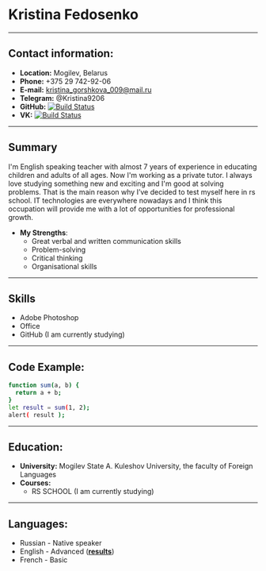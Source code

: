 # Kristina Fedosenko
---
## Contact information:
- **Location:** Mogilev, Belarus
- **Phone:** +375 29 742-92-06
- **E-mail:** kristina_gorshkova_009@mail.ru
- **Telegram:** @Kristina9206
- **GitHub:** [![Build Status](https://a.thumbs.redditmedia.com/PXEEt4Et1ZpESwy1y9A80NFgObwGTd3xNlKCxhpJvV0.jpg)](https://github.com/Kristina15009)
- **VK:** [![Build Status](https://sun1-92.userapi.com/s/v1/ig1/lBc-3DTRxjAcThyv11h1iTZcjQrchSGXff8rx4hMIHSIuoYgb96ZzmR1ignBTflk0mk4FjRP.jpg?size=200x200&quality=96&crop=100,0,599,599&ava=1)](https://vk.com/id215501081)
---
## Summary
I'm English speaking teacher with almost 7 years of experience in educating children and adults of all ages. Now I'm working as a private tutor. I always love studying something new and exciting and I'm good at solving problems. That is the main reason why I’ve decided to test myself here in rs school. IT technologies are everywhere nowadays and I think this occupation will provide me with a lot of opportunities for professional growth.
* **My Strengths**:
    - Great verbal and written communication skills
    - Problem-solving
    - Critical thinking
    - Organisational skills
---
## Skills
* Adobe Photoshop
* Office
* GitHub (I am currently studying)
---
## Code Example:
```sh
function sum(a, b) {
  return a + b;
}
let result = sum(1, 2);
alert( result );
```
---
## Education:
- **University:** Mogilev State A. Kuleshov University, the faculty of Foreign Languages
- **Courses:** 
    - RS SCHOOL (I am currently studying)
---
## Languages:
- Russian - Native speaker
- English - Advanced ([**results**](https://www.cambridgeenglish.org/test-your-english/general-english/results-9/?score=25&id=79202c6f-525e-4da3-aa5a-104b475c9be5))
- French - Basic